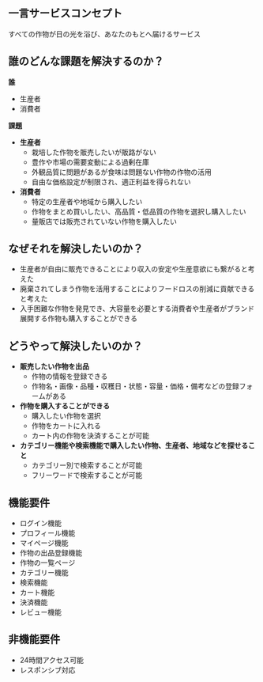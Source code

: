 ## 一言サービスコンセプト
すべての作物が日の光を浴び、あなたのもとへ届けるサービス

## 誰のどんな課題を解決するのか？
**誰**
* 生産者
* 消費者

**課題**
* **生産者**
  * 栽培した作物を販売したいが販路がない
  * 豊作や市場の需要変動による過剰在庫
  * 外観品質に問題があるが食味は問題ない作物の作物の活用
  * 自由な価格設定が制限され、適正利益を得られない
*  **消費者**
   *  特定の生産者や地域から購入したい
   *  作物をまとめ買いしたい、高品質・低品質の作物を選択し購入したい
   *  量販店では販売されていない作物を購入したい

## なぜそれを解決したいのか？
* 生産者が自由に販売できることにより収入の安定や生産意欲にも繋がると考えた
* 廃棄されてしまう作物を活用することによりフードロスの削減に貢献できると考えた
* 入手困難な作物を発見でき、大容量を必要とする消費者や生産者がブランド展開する作物も購入することができる

## どうやって解決したいのか？
* **販売したい作物を出品**
  * 作物の情報を登録できる
  * 作物名・画像・品種・収穫日・状態・容量・価格・備考などの登録フォームがある
* **作物を購入することができる**
  * 購入したい作物を選択
  * 作物をカートに入れる
  * カート内の作物を決済することが可能
* **カテゴリー機能や検索機能で購入したい作物、生産者、地域などを探せること**
  * カテゴリー別で検索することが可能
  * フリーワードで検索することが可能

## 機能要件
* ログイン機能
* プロフィール機能
* マイページ機能
* 作物の出品登録機能
* 作物の一覧ページ
* カテゴリー機能
* 検索機能
* カート機能
* 決済機能
* レビュー機能

## 非機能要件
* 24時間アクセス可能
* レスポンシブ対応

